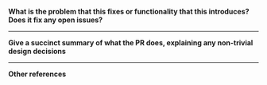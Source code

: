 **What is the problem that this fixes or functionality that this introduces? Does it fix any open issues?**

---

**Give a succinct summary of what the PR does, explaining any non-trivial design decisions**

---
**Other references**
